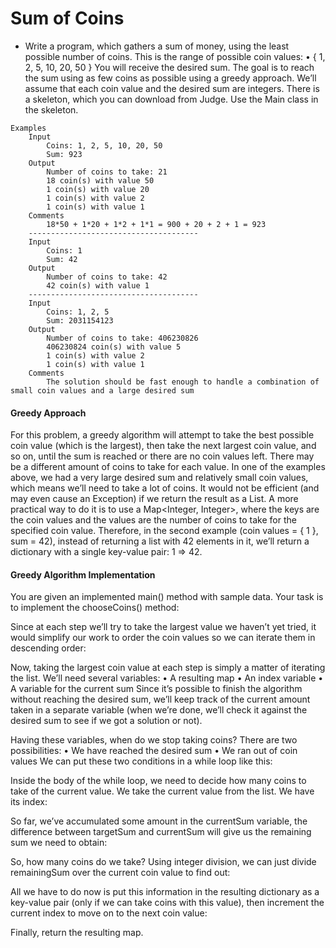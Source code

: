 # Sum of Coins
* Write a program, which gathers a sum of money, using the least possible number of coins. This is the range of possible coin values:
  • { 1, 2, 5, 10, 20, 50 }
  You will receive the desired sum. The goal is to reach the sum using as few coins as possible using a greedy approach. We’ll assume that each coin value and the desired sum are integers. There is a skeleton, which you can download from Judge. Use the Main class in the skeleton.

``` 
Examples
    Input
        Coins: 1, 2, 5, 10, 20, 50
        Sum: 923
    Output
        Number of coins to take: 21
        18 coin(s) with value 50
        1 coin(s) with value 20
        1 coin(s) with value 2
        1 coin(s) with value 1
    Comments
        18*50 + 1*20 + 1*2 + 1*1 = 900 + 20 + 2 + 1 = 923
    --------------------------------------
    Input
        Coins: 1
        Sum: 42
    Output
        Number of coins to take: 42
        42 coin(s) with value 1
    --------------------------------------
    Input
        Coins: 1, 2, 5
        Sum: 2031154123
    Output
        Number of coins to take: 406230826
        406230824 coin(s) with value 5
        1 coin(s) with value 2
        1 coin(s) with value 1
    Comments
        The solution should be fast enough to handle a combination of small coin values and a large desired sum
```

#### Greedy Approach
For this problem, a greedy algorithm will attempt to take the best possible coin value (which is the largest), then take the next largest coin value, and so on, until the sum is reached or there are no coin values left. There may be a different amount of coins to take for each value. In one of the examples above, we had a very large desired sum and relatively small coin values, which means we’ll need to take a lot of coins. It would not be efficient (and may even cause an Exception) if we return the result as a List<Integer>. А more practical way to do it is to use a
Map<Integer, Integer>, where the keys are the coin values and the values are the number of coins to take for the specified coin value. Therefore, in the second example (coin values = { 1 }, sum = 42), instead of returning a list with 42 elements in it, we’ll return a dictionary with a single key-value pair: 1 => 42.

#### Greedy Algorithm Implementation
You are given an implemented main() method with sample data. Your task is to implement the chooseCoins() method:

Since at each step we’ll try to take the largest value we haven’t yet tried, it would simplify our work to order the coin values so we can iterate them in descending order:

Now, taking the largest coin value at each step is simply a matter of iterating the list. We’ll need several variables:
• A resulting map
• An index variable
• A variable for the current sum
Since it’s possible to finish the algorithm without reaching the desired sum, we’ll keep track of the current amount taken in a separate variable (when we’re done, we’ll check it against the desired sum to see if we
got a solution or not).

Having these variables, when do we stop taking coins? There are two possibilities:
• We have reached the desired sum
• We ran out of coin values
We can put these two conditions in a while loop like this:

Inside the body of the while loop, we need to decide how many coins to take of the current value. We take the current value from the list. We have its index:

So far, we’ve accumulated some amount in the currentSum variable, the difference between targetSum and currentSum will give us the remaining sum we need to obtain:

So, how many coins do we take? Using integer division, we can just divide remainingSum over the current coin value to find out:

All we have to do now is put this information in the resulting dictionary as a key-value pair (only if we can take coins with this value), then increment the current index to move on to the next coin value:

Finally, return the resulting map.